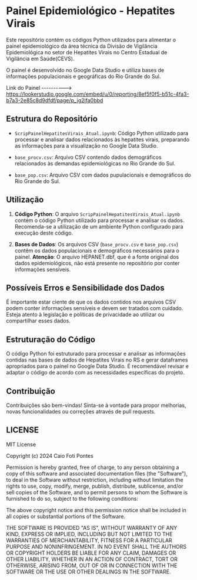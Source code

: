 # Painel Epidemiológico - Hepatites Virais

Este repositório contém os códigos Python utilizados para alimentar o painel epidemiológico da área técnica da Divisão de Vigilância Epidemiológica no setor de Hepatites Virais no Centro Estadual de Vigilância em Saúde(CEVS). 

O painel é desenvolvido no Google Data Studio e utiliza bases de informações populacionais e geográficas do Rio Grande do Sul.

Link do Painel ----------> https://lookerstudio.google.com/embed/u/0/reporting/8ef5f0f5-b51c-4fa3-b7a3-2e85c8d9dfdf/page/p_jg2ifa0bbd

## Estrutura do Repositório

- `ScripPainelHepatitesVirais_Atual.ipynb`: Código Python utilizado para processar e analisar dados relacionados às hepatites virais, preparando as informações para a visualização no Google Data Studio.

- `base_procv.csv`: Arquivo CSV contendo dados demográficos relacionados às demandas epidemiológicas no Rio Grande do Sul.

- `base_pop.csv`: Arquivo CSV com dados pupulacionais e demográficos do Rio Grande do Sul.

## Utilização

1. **Código Python**: O arquivo `ScripPainelHepatitesVirais_Atual.ipynb` contém o código Python utilizado para processar e analisar os dados. Recomenda-se a utilização de um ambiente Python configurado para execução deste código.

2. **Bases de Dados**: Os arquivos CSV (`base_procv.csv` e `base_pop.csv`) contêm os dados populacionais e demográficos necessários para o painel. **Atenção**: O arquivo HEPANET.dbf, que é a fonte original dos dados epidemiológicos, não está presente no repositório por conter informações sensíveis.

## Possíveis Erros e Sensibilidade dos Dados

É importante estar ciente de que os dados contidos nos arquivos CSV podem conter informações sensíveis e devem ser tratados com cuidado. Esteja atento à legislação e políticas de privacidade ao utilizar ou compartilhar esses dados.

## Estruturação do Código

O código Python foi estruturado para processar e analisar as informações contidas nas bases de dados de Hepatites Virais no RS e gerar dataframes apropriados para o painel no Google Data Studio. É recomendável revisar e adaptar o código de acordo com as necessidades específicas do projeto.

## Contribuição

Contribuições são bem-vindas! Sinta-se à vontade para propor melhorias, novas funcionalidades ou correções através de pull requests.

## LICENSE

MIT License

Copyright (c) 2024 Caio Foti Pontes

Permission is hereby granted, free of charge, to any person obtaining a copy
of this software and associated documentation files (the "Software"), to deal
in the Software without restriction, including without limitation the rights
to use, copy, modify, merge, publish, distribute, sublicense, and/or sell
copies of the Software, and to permit persons to whom the Software is
furnished to do so, subject to the following conditions:

The above copyright notice and this permission notice shall be included in all
copies or substantial portions of the Software.

THE SOFTWARE IS PROVIDED "AS IS", WITHOUT WARRANTY OF ANY KIND, EXPRESS OR
IMPLIED, INCLUDING BUT NOT LIMITED TO THE WARRANTIES OF MERCHANTABILITY,
FITNESS FOR A PARTICULAR PURPOSE AND NONINFRINGEMENT. IN NO EVENT SHALL THE
AUTHORS OR COPYRIGHT HOLDERS BE LIABLE FOR ANY CLAIM, DAMAGES OR OTHER
LIABILITY, WHETHER IN AN ACTION OF CONTRACT, TORT OR OTHERWISE, ARISING FROM,
OUT OF OR IN CONNECTION WITH THE SOFTWARE OR THE USE OR OTHER DEALINGS IN THE
SOFTWARE.


